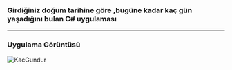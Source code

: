  ### Girdiğiniz doğum tarihine göre ,bugüne kadar kaç gün yaşadığını bulan C# uygulaması
 
 
<hr>


### Uygulama Görüntüsü

![KacGundur](https://user-images.githubusercontent.com/25087769/68044128-c5577980-fce7-11e9-8863-462a29ee232c.PNG)

